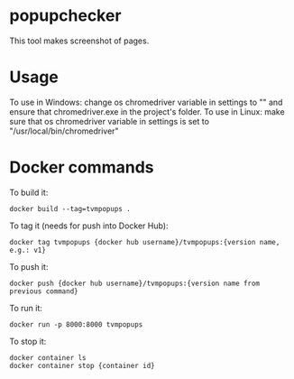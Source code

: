 # popupchecker

This tool makes screenshot of pages.

# Usage
To use in Windows: change os chromedriver variable in settings to "" and ensure that chromedriver.exe in the project's folder.
To use in Linux: make sure that os chromedriver variable in settings is set to "/usr/local/bin/chromedriver"

# Docker commands

To build it: 
  ```
  docker build --tag=tvmpopups .
  ```
To tag it (needs for push into Docker Hub):
  ```
  docker tag tvmpopups {docker hub username}/tvmpopups:{version name, e.g.: v1}
  ```
To push it:
  ```
  docker push {docker hub username}/tvmpopups:{version name from previous command}
  ```
To run it:
  ```
  docker run -p 8000:8000 tvmpopups
  ```
To stop it:
  ```
  docker container ls
  docker container stop {container id}
  ```
